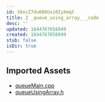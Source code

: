 ```yaml
---
id: S6ncZ7du606Uxz0IyXmqt
title: 2 _queue_using_array_ _code
desc: ''
updated: 1644767656949
created: 1644767656949
stub: false
isDir: true
---
```

## Imported Assets
- [queueMain.cpp](/assets/queuemain-Y45HnOnyubW5.cpp)
- [queueUsingArray.h](/assets/queueusingarray-yIu9cKYbKf62.h)
